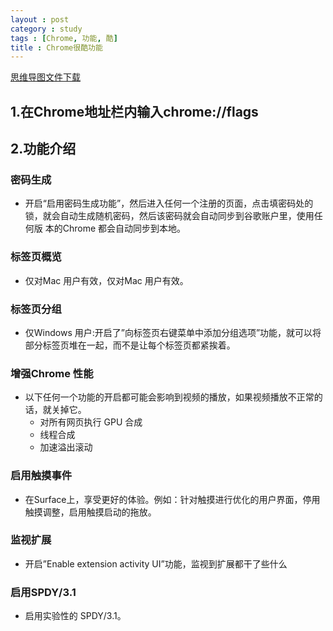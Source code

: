 ```yaml
---
layout : post
category : study
tags : [Chrome, 功能, 酷]
title : Chrome很酷功能
---
```

[思维导图文件下载](https://docs.google.com/file/d/0B1DrsqrLRzeIR1BPX0VlYTFudWM/edit?usp=sharing)

## 1.在Chrome地址栏内输入chrome://flags


## 2.功能介绍


### 密码生成

- 开启“启用密码生成功能”，然后进入任何一个注册的页面，点击填密码处的锁，就会自动生成随机密码，然后该密码就会自动同步到谷歌账户里，使用任何版 本的Chrome 都会自动同步到本地。

### 标签页概览

- 仅对Mac 用户有效，仅对Mac 用户有效。

### 标签页分组

- 仅Windows 用户:开启了”向标签页右键菜单中添加分组选项”功能，就可以将部分标签页堆在一起，而不是让每个标签页都紧挨着。

### 增强Chrome 性能

- 以下任何一个功能的开启都可能会影响到视频的播放，如果视频播放不正常的话，就关掉它。
    - 对所有网页执行 GPU 合成
    - 线程合成
    - 加速溢出滚动

### 启用触摸事件

- 在Surface上，享受更好的体验。例如：针对触摸进行优化的用户界面，停用触摸调整，启用触摸启动的拖放。

### 监视扩展

- 开启”Enable extension activity UI”功能，监视到扩展都干了些什么

### 启用SPDY/3.1

- 启用实验性的 SPDY/3.1。
